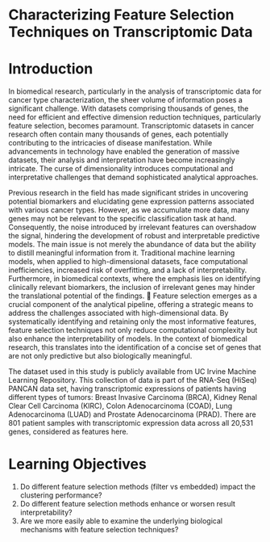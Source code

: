 # Characterizing Feature Selection Techniques on Transcriptomic Data
# Introduction
In biomedical research, particularly in the analysis of transcriptomic data for cancer type characterization, the sheer volume of information poses a significant challenge. With datasets comprising thousands of genes, the need for efficient and effective dimension reduction techniques, particularly feature selection, becomes paramount. Transcriptomic datasets in cancer research often contain many thousands of genes, each potentially contributing to the intricacies of disease manifestation. While advancements in technology have enabled the generation of massive datasets, their analysis and interpretation have become increasingly intricate. The curse of dimensionality introduces computational and interpretative challenges that demand sophisticated analytical approaches.

Previous research in the field has made significant strides in uncovering potential biomarkers and elucidating gene expression patterns associated with various cancer types. However, as we accumulate more data, many genes may not be relevant to the specific classification task at hand. Consequently, the noise introduced by irrelevant features can overshadow the signal, hindering the development of robust and interpretable predictive models. The main issue is not merely the abundance of data but the ability to distill meaningful information from it. Traditional machine learning models, when applied to high-dimensional datasets, face computational inefficiencies, increased risk of overfitting, and a lack of interpretability. Furthermore, in biomedical contexts, where the emphasis lies on identifying clinically relevant biomarkers, the inclusion of irrelevant genes may hinder the translational potential of the findings.

Feature selection emerges as a crucial component of the analytical pipeline, offering a strategic means to address the challenges associated with high-dimensional data. By systematically identifying and retaining only the most informative features, feature selection techniques not only reduce computational complexity but also enhance the interpretability of models. In the context of biomedical research, this translates into the identification of a concise set of genes that are not only predictive but also biologically meaningful.

The dataset used in this study is publicly available from UC Irvine Machine Learning Repository. This collection of data is part of the RNA-Seq (HiSeq) PANCAN data set, having transcriptomic expressions of patients having different types of tumors: Breast Invasive Carcinoma (BRCA), Kidney Renal Clear Cell Carcinoma (KIRC), Colon Adenocarcinoma (COAD), Lung Adenocarcinoma (LUAD) and Prostate Adenocarcinoma (PRAD). There are 801 patient samples with transcriptomic expression data across all 20,531 genes, considered as features here.

# Learning Objectives
1. Do different feature selection methods (filter vs embedded) impact the clustering performance? 
2. Do different feature selection methods enhance or worsen result 	interpretability?
3. Are we more easily able to examine the underlying 	biological 	mechanisms with feature selection techniques? 

# 


